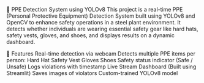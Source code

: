 

🦺 PPE Detection System using YOLOv8
This project is a real-time PPE (Personal Protective Equipment) Detection System built using YOLOv8 and OpenCV to enhance safety operations in a steel plant environment. It detects whether individuals are wearing essential safety gear like hard hats, safety vests, gloves, and shoes, and displays results on a dynamic dashboard.

🚀 Features
Real-time detection via webcam
Detects multiple PPE items per person:
Hard Hat
Safety Vest
Gloves
Shoes
Safety status indicator (Safe / Unsafe)
Logs violations with timestamp
Live Stream Dashboard (Built using Streamlit)
Saves images of violators
Custom-trained YOLOv8 model

